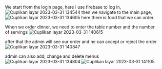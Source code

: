 We start from the login page, here I use firebase to log in, 
![Cuplikan layar 2023-03-31 134544](https://user-images.githubusercontent.com/88383646/229047318-12fe1409-39eb-4f14-8357-3aa6640754ce.png)
then we navigate to the main page,
![Cuplikan layar 2023-03-31 134605](https://user-images.githubusercontent.com/88383646/229047715-0350da93-05c0-4af0-b94e-3cabc78d7fe1.png)
here there is food that we can order. 


When we order dinner, we need to enter the table number and the number of servings
![Cuplikan layar 2023-03-31 140615](https://user-images.githubusercontent.com/88383646/229048189-6e2e1cc8-0e66-442b-92c8-530d62cc12ff.png)

after that the admin will see our order and he can accept or reject the order
![Cuplikan layar 2023-03-31 140847](https://user-images.githubusercontent.com/88383646/229048879-4150d9eb-9e87-4141-be0e-9e4d8b2f1a03.png)

admin can also add, change and delete menus
![Cuplikan layar 2023-03-31 134804](https://user-images.githubusercontent.com/88383646/229049084-c3fc1b76-2125-4ac5-bbaf-e4f736990849.png)
![Cuplikan layar 2023-03-31 141105](https://user-images.githubusercontent.com/88383646/229049313-2a5406e7-93c4-4d68-a748-0650c43d86e2.png)
